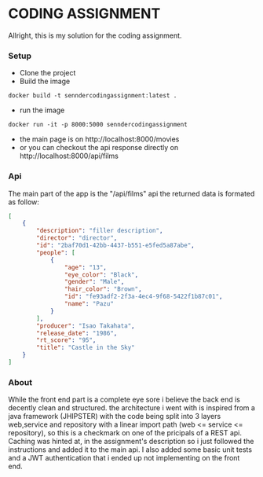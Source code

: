 # CODING ASSIGNMENT

Allright, this is my solution for the coding assignment.

### Setup
- Clone the project
- Build the image
```
docker build -t senndercodingassignment:latest .
```
- run the image
```
docker run -it -p 8000:5000 senndercodingassignment
```
- the main page is on http://localhost:8000/movies
- or you can checkout the api response directly on http://localhost:8000/api/films


### Api
The main part of the app is the "/api/films" api
the returned data is formated as follow:
```json
[
    {
        "description": "filler description",
        "director": "director",
        "id": "2baf70d1-42bb-4437-b551-e5fed5a87abe",
        "people": [
            {
                "age": "13",
                "eye_color": "Black",
                "gender": "Male",
                "hair_color": "Brown",
                "id": "fe93adf2-2f3a-4ec4-9f68-5422f1b87c01",
                "name": "Pazu"
            }
        ],
        "producer": "Isao Takahata",
        "release_date": "1986",
        "rt_score": "95",
        "title": "Castle in the Sky"
    }
]
```


### About

While the front end part is a complete eye sore i believe the back end is decently clean and structured. the architecture i went with is inspired from a java framework (JHIPSTER) with the code being split into 3 layers web,service and repository with a linear import path (web <= service <= repository), so this is a checkmark on one of the pricipals of a REST api.
Caching was hinted at, in the assignment's description so i just followed the instructions and added it to the main api.
I also added some basic unit tests and a JWT authentication that i ended up not implementing on the front end.


